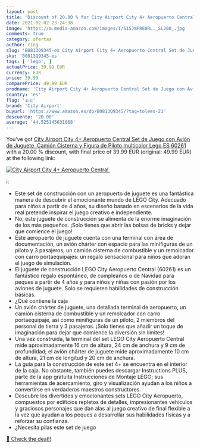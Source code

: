 ```yaml
---
layout: post
title: 'Discount of 20.00 % for City Airport City 4+ Aeropuerto Central '
date: 2021-02-02 23:24:38
image: 'https://m.media-amazon.com/images/I/515JmPRE0RL._SL200_.jpg'
comments: true
category: ofertas
author: ring
slug: 'B0813Q9345-es City Airport City 4+ Aeropuerto Central Set de Juego con...'
sku: 'B0813Q9345-es'
tags: [ 'lego', ]
actualPrice: 39.99 EUR
currency: EUR
price: 39.99
comparePrice: 49.99 EUR
prodname: 'City Airport City 4+ Aeropuerto Central Set de Juego con Avión de Juguete  Camión Cisterna y Figura de Piloto  multicolor  Lego ES 60261 '
country: 'es'
flag: '🇪🇸'
brand: 'City Airport'
buyurl: 'https://www.amazon.es/dp/B0813Q9345/?tag=tolees-21'
descuento: '20.00'
average: '44.525145631068'
---
```


You've got [City Airport City 4+ Aeropuerto Central Set de Juego con Avión de Juguete  Camión Cisterna y Figura de Piloto  multicolor  Lego ES 60261 ](https://www.amazon.es/dp/B0813Q9345/?tag=tolees-21) with a  20.00 % discount, with final price of 39.99 EUR (original: 49.99 EUR) at the following link:

[![City Airport City 4+ Aeropuerto Central ](https://m.media-amazon.com/images/I/515JmPRE0RL._SL200_.jpg)](https://www.amazon.es/dp/B0813Q9345/?tag=tolees-21)

ℹ️:

- Este set de construcción con un aeropuerto de juguete es una fantástica manera de descubrir el emocionante mundo de LEGO City. Adecuado para niños a partir de 4 años, su diseño basado en escenarios de la vida real pretende inspirar el juego creativo e independiente.
- No, este juguete de construcción se alimenta de la enorme imaginación de los más pequeños. ¡Solo tienes que abrir las bolsas de bricks y dejar que comience el juego!
- Este aeropuerto de juguete cuenta con una terminal con área de documentación, un avión chárter con espacio para las minifiguras de un piloto y 3 pasajeros, un camión cisterna de combustible y un remolcador con carro portaequipajes: un regalo sensacional para niños que adoran el juego de simulación.
- El juguete de construcción LEGO City Aeropuerto Central (60261) es un fantástico regalo espontáneo, de cumpleaños o de Navidad para peques a partir de 4 años y para niños y niñas con pasión por los aviones de juguete. Solo se requieren habilidades de construcción básicas.
- ¿Qué contiene la caja
- Un avión chárter de juguete, una detallada terminal de aeropuerto, un camión cisterna de combustible y un remolcador con carro portaequipaje, así como minifiguras de un piloto, 2 miembros del personal de tierra y 3 pasajeros. ¡Solo tienes que añadir un toque de imaginación para dejar que comience la diversión sin límites!
- Una vez construida, la terminal del set LEGO City Aeropuerto Central mide aproximadamente 16 cm de altura, 24 cm de anchura y 9 cm de profundidad; el avión chárter de juguete mide aproximadamente 10 cm de altura, 21 cm de longitud y 20 cm de anchura.
- La guía para la construcción de este set 4+ se encuentra en el interior de la caja. No obstante, también puedes descargar Instructions PLUS, parte de la app gratuita Instrucciones de Montaje LEGO; sus herramientas de acercamiento, giro y visualización ayudan a los niños a convertirse en verdaderos maestros constructores.
- Descubre los divertidos y emocionantes sets LEGO City Aeropuerto, compuestos por edificios repletos de detalles, impresionantes vehículos y graciosos personajes que dan alas al juego creativo de final flexible a la vez que ayudan a los peques a desarrollar sus habilidades físicas y a reforzar su confianza.
- ¿Necesita pilas este set de juego

[🛒 Check the deal!!](https://www.amazon.es/dp/B0813Q9345/?tag=tolees-21)
